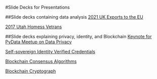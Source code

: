 #Slide Decks for Presentations

##Slide decks containing data analysis
[2021 UK Exports to the EU](https://github.com/Rebeccachristman/Presentations/blob/main/2021-W13-UK-Exports-to-the-EU.pdf)

[2017 Utah Homess Vetrans](https://github.com/Rebeccachristman/Presentations/blob/main/UtahHomelessVeterans2017.pptx)




##Slide decks explaining privacy, identity, and Blockchain
[Keynote for PyData Meetup on Data Privacy](https://github.com/Rebeccachristman/Presentations/blob/main/DataPrivacyKeynote.pdf)

[Self-sovereign Identity Verified Credentials](https://github.com/Rebeccachristman/Presentations/blob/main/SSI-verifiedCreds.pdf)

[Blockchain Consensus Algorithms](https://github.com/Rebeccachristman/Presentations/blob/main/BlockchainConsensusAlgorithms.pdf)

[Blockchain Cryptograph](https://github.com/Rebeccachristman/Presentations/blob/main/BlockchainCryptography.pdf)